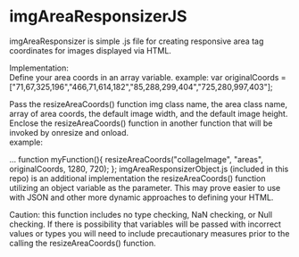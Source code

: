 # imgAreaResponsizerJS
 
imgAreaResponsizer is simple .js file for creating responsive area tag coordinates for images displayed via HTML.  

Implementation:  
Define your area coords in an array variable.
example:  var originalCoords = ["71,67,325,196","466,71,614,182","85,288,299,404","725,280,997,403"];

Pass the resizeAreaCoords() function img class name, the area class name, array of area coords, the default image width, and the default image height.  Enclose the resizeAreaCoords() function in another function that will be invoked by onresize and onload.  
example:  
<body onresize = "myFunction()" onload = "myFunction()" >
...
function myFunction(){
    resizeAreaCoords("collageImage", "areas", originalCoords, 1280, 720);
    };
imgAreaResponsizerObject.js (included in this repo) is an additional implementation the resizeAreaCoords() function utilizing an object variable as the parameter.  This may prove easier to use with JSON and other more dynamic approaches to defining your HTML.  

Caution:  this function includes no type checking, NaN checking, or Null checking.  If there is possibility that variables will be passed with incorrect values or types you will need to include precautionary measures prior to the calling the resizeAreaCoords() function.  

